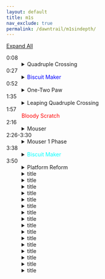 ```yaml
---
layout: default
title: m1s
nav_exclude: true
permalink: /dawntrail/m1sindepth/
---
```

<script>
// Reference the toggle link
const xa = document.getElementById('expAll');

// Register link on click event
xa.addEventListener('click', function(e) {

  /* Toggle the two classes that represent "state"
  || determined when link is clicked
  */
  e.currentTarget.classList.toggle('exp');
  e.currentTarget.classList.toggle('col');

  // Collect all <details> into a NodeList
  const details = document.querySelectorAll('details');

  /* Convert NodeList into an array then iterate
  || through it...
  */
  Array.from(details).forEach(function(obj, idx) {

    /* If the link has the class .exp...
    || make each <detail>'s open attribute true
    */
    if (e.currentTarget.classList.contains('exp')) {
      obj.open = true;
      // Otherwise remove [open]
    } else {
      obj.removeAttribute('open');
    }

  });

}, false);
</script>

<a href='#/' id='expAll' class='col'>Expand All</a>
<dl>
  <dt>0:08</dt>
  <dd>
    <details><summary>Quadruple Crossing</summary>
      Black Cat will target the closest 4 players with a cone aoe twice. the baited cones apply a slashing vuln debuff which will result in death if hit by 2, so the party will have to divide into 2 sets of 4 players to bait. after both sets of cones, she will follow by again sending 2 sets of 4 cone aoes, first where the first set were baited, then where the second set were. simply stand away from where the first set were baited, then move if necessary to avoid the 2nd set.
    </details>
  </dd>
  <dt>0:27</dt>
  <dd>
    <details><summary><font color="blue">Biscuit Maker</font></summary>
      2 hit tankbuster with vuln.
    </details>
  </dd>
  <dt>0:52</dt>
  <dd>
    <details><summary>One-Two Paw</summary>
      Black Cat which will cleave one half of the arena, then the other, telegraphed by the glowing claws at her sides. she will then spawn 2 clones, who will repeat the same set of cleaves as the boss. this will leave a small pizza slice of the arena safe. start there, then dodge through the boss to the pizza slice on the opposite side. as you dodge to the second safe spot, Black Cat will start casting either quadruple swipe or double swipe, signifying a support/dps pair stack, or a light party stack on healers, respectively.
    </details>
  </dd>
  <dt>1:35</dt>
  <dd>
    <details><summary>Leaping Quadruple Crossing</summary>
      Black Cat will tether left or right, and shortly after will jump to the position tethered and repeat the first mechanic’s baited cleaves. this time, on the second non-targeted cleave, she will repeat either dps/support pairs or light party stacks, whichever was cast during the clones.
    </details>
  </dd>
  <dt>1:57</dt>
  <dd>
    <font color="red">Bloody Scratch</font>
  </dd>
  <dt>2:16</dt>
  <dd>
    <details><summary>Mouser</summary>
      Black Cat will start indicating aoes on various tiles around the arena. each tile will be hit once, and all but 4 will be hit twice. when a tile is hit once, it cracks, then when hit again, will break and fall, leaving a hole. dodge onto a tile after it gets hit, and make sure you end up on a tile that wont be hit a second time. the final safe tiles will form a zigzag pattern through the middle. 4 tiles will reform whole, leaving either 2 rows or 2 columns safe.
    </details>
  </dd>
  <dt>2:26-3:30</dt>
  <dd>
    <details><summary>Mouser 1 Phase</summary>
      Copycat will spawn an add either north or west, whichever is the end of the safe squares. this add will perform one of 2 attacks, repeated 4 times, on each of either all supports or all dps. each attack will happen twice. one player will be marked with a paw mark over their head to indicate who is being targeted. regardless of which attack the clone is charging, when it hits the targeted player, it will also hit all tiles in a vertical and horizontal line of the player, doing small damage and unsurvivable knockback to anyone hit (you can anti-knockback this if desired). if the add raises her glowing left arm, she will slam down and damage the tile the targeted player is standing on. if the tile was already cracked, it will fall through and the player will die. if the add crouches down and her right arm glows, the targeted player will be knocked into the air and forward one tile’s worth of distance. when that player lands, the tile they land on will be damaged, and will fall through if already cracked.
    </details>
  </dd>
  <dt>3:38</dt>
  <dd>
    <details><summary><font color="cyan">Biscuit Maker</font></summary>
      2 hit tankbuster with vuln.
    </details>
  </dd>
  <dt>3:50</dt>
  <dd>
    <details><summary>Platform Reform</summary>
      Black Cat will start reforming the outside edge tiles and charging a knockback. this knockback cannot be prevented, but can be cancelled with a movement skill. 4 tiles will be forming faster, a pair each on opposite corners. get knocked into one of those corners, then spread out to resolve the spread aoes on each player after.
    </details>
  </dd>
  <dt></dt>
  <dd>
    <details><summary>title</summary>
    </details>
  </dd>
  <dt></dt>
  <dd>
    <details><summary>title</summary>
    </details>
  </dd>
  <dt></dt>
  <dd>
    <details><summary>title</summary>
    </details>
  </dd>
  <dt></dt>
  <dd>
    <details><summary>title</summary>
    </details>
  </dd>
  <dt></dt>
  <dd>
    <details><summary>title</summary>
    </details>
  </dd>
  <dt></dt>
  <dd>
    <details><summary>title</summary>
    </details>
  </dd>
  <dt></dt>
  <dd>
    <details><summary>title</summary>
    </details>
  </dd>
  <dt></dt>
  <dd>
    <details><summary>title</summary>
    </details>
  </dd>
  <dt></dt>
  <dd>
    <details><summary>title</summary>
    </details>
  </dd>
  <dt></dt>
  <dd>
    <details><summary>title</summary>
    </details>
  </dd>
  <dt></dt>
  <dd>
    <details><summary>title</summary>
    </details>
  </dd>
  <dt></dt>
  <dd>
    <details><summary>title</summary>
    </details>
  </dd>
  <dt></dt>
  <dd>
    <details><summary>title</summary>
    </details>
  </dd>
  <dt></dt>
  <dd>
    <details><summary>title</summary>
    </details>
  </dd>
  <dt></dt>
  <dd>
    <details><summary>title</summary>
    </details>
  </dd>
  <dt></dt>
  <dd>
    <details><summary>title</summary>
    </details>
  </dd>
</dl>
